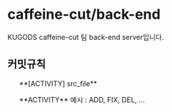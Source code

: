 # caffeine-cut/back-end

KUGODS caffeine-cut 팀 back-end server입니다.

## 커밋규칙

<ul> 
    **[ACTIVITY] src_file** 
</ul>

<ul> 
**ACTIVITY** 예시 : ADD, FIX, DEL, ... 
</ul>
